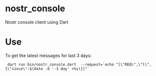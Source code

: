 # nostr_console
Nostr console client using Dart

# Use

To get the latest messages for last 3 days: 

```
 dart run bin/nostr_console.dart  --request=`echo "[\"REQ\",\"l\",{\"since\":$(date -d '-3 day' +%s)}]"`
 ```
